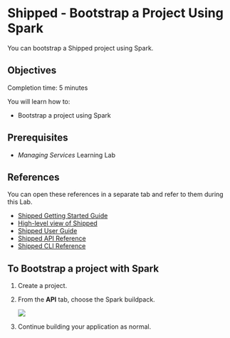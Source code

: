 # Shipped - Bootstrap a Project Using Spark

You can bootstrap a Shipped project using Spark.


## Objectives
Completion time: 5 minutes

You will learn how to:

- Bootstrap a project using Spark




## Prerequisites

- *Managing Services* Learning Lab




## References
You can open these references in a separate tab and refer to them during this Lab.


- <a href="https://developer.cisco.com/site/shipped/" target="_blank">Shipped Getting Started Guide</a>  
- <a href="https://cisco.jiveon.com/docs/DOC-811787" target="_blank">High-level view of Shipped</a> 
- <a href="https://developer.cisco.com/site/shipped/" target="_blank">Shipped User Guide</a>  
- <a href="https://ciscoshipped.io/shipped/api-docs/build/index.html" target="_blank">Shipped API Reference</a>  
- <a href="https://developer.cisco.com/site/shipped/" target="_blank">Shipped CLI Reference</a>  


## To Bootstrap a project with Spark 

1. Create a project.
2. From the **API** tab, choose the Spark buildpack.

	![](posts/files/shipped-bootstrap-spark/assets/add-spark-api.png)


3. Continue building your application as normal.

